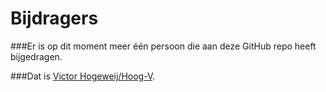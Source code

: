 # Bijdragers

###Er is op dit moment meer één persoon die aan deze GitHub repo heeft bijgedragen.

###Dat is [Victor Hogeweij/Hoog-V](https://github.com/Hoog-V).
